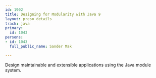 ```yaml
---
id: 1902
title: Designing for Modularity with Java 9
layout: preso_details
track: java
primary:
  id: 1043
persons:
- id: 1043
  full_public_name: Sander Mak

---
```

Design maintainable and extensible applications using the Java module system.